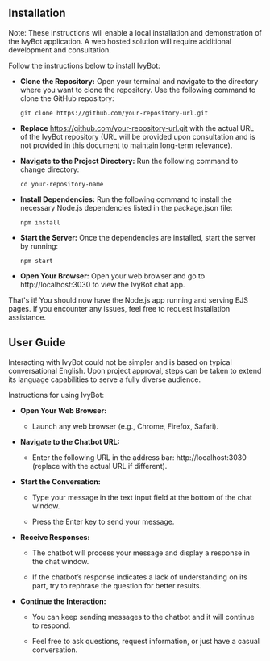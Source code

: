 


## Installation

Note: These instructions will enable a local installation and demonstration of the IvyBot application. A web hosted solution will require additional development and consultation.

Follow the instructions below to install IvyBot:

-   **Clone the Repository:** Open your terminal and navigate to the directory where you want to clone the repository. Use the following command to clone the GitHub repository:
    

	```git clone https://github.com/your-repository-url.git```
    

-   **Replace** https://github.com/your-repository-url.git with the actual URL of the IvyBot repository (URL will be provided upon consultation and is not provided in this document to maintain long-term relevance).
    
-   **Navigate to the Project Directory:** Run the following command to change directory:
    
	```cd your-repository-name```
    

-   **Install Dependencies:** Run the following command to install the necessary Node.js dependencies listed in the package.json file:
    

	```npm install```
    

-   **Start the Server:** Once the dependencies are installed, start the server by running:
    
	```npm start```
    

-   **Open Your Browser:** Open your web browser and go to http://localhost:3030 to view the IvyBot chat app.
    

That's it! You should now have the Node.js app running and serving EJS pages. If you encounter any issues, feel free to request installation assistance.

## User Guide

Interacting with IvyBot could not be simpler and is based on typical conversational English. Upon project approval, steps can be taken to extend its language capabilities to serve a fully diverse audience.

  

Instructions for using IvyBot:

-   **Open Your Web Browser:**
    

	-   Launch any web browser (e.g., Chrome, Firefox, Safari).
    

-   **Navigate to the Chatbot URL:**
    

	-   Enter the following URL in the address bar: http://localhost:3030 (replace with the actual URL if different).
    

-   **Start the Conversation:**
    

	-   Type your message in the text input field at the bottom of the chat window.
    
	-   Press the Enter key to send your message.
    

-   **Receive Responses:**
    

	-   The chatbot will process your message and display a response in the chat window.
    
	-   If the chatbot’s response indicates a lack of understanding on its part, try to rephrase the question for better results.
    

-   **Continue the Interaction:**
    

	-   You can keep sending messages to the chatbot and it will continue to respond.
    
	-   Feel free to ask questions, request information, or just have a casual conversation.
